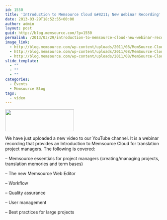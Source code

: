 ```yaml
---
id: 1550
title: 'Introduction to Memsource Cloud &#8211; New Webinar Recording'
date: 2013-03-29T18:52:55+00:00
author: admin
layout: post
guid: http://blog.memsource.com/?p=1550
permalink: /2013/03/29/introduction-to-memsource-cloud-new-webinar-recording/
image_link:
  - http://blog.memsource.com/wp-content/uploads/2011/08/MemSource-Cloud.png
  - http://blog.memsource.com/wp-content/uploads/2011/08/MemSource-Cloud.png
  - http://blog.memsource.com/wp-content/uploads/2011/08/MemSource-Cloud.png
slide_template:
  - ""
  - ""
  - ""
categories:
  - Events
  - Memsource Blog
tags:
  - video
---
```

<img class=" alignleft" title="Memsource Cloud – medium" src="/wp-content/uploads/2012/08/MemSource-Cloud-–-medium.png" alt="" width="221" height="70" />

We have just uploaded a new video to our YouTube channel. It is a webinar recording that provides an Introduction to Memsource Cloud for translation project managers. The following is covered:<!--more-->

&#8211; Memsource essentials for project managers (creating/managing projects, translation memories and term bases)
  
&#8211; The new Memsource Web Editor
  
&#8211; Workflow
  
&#8211; Quality assurance
  
&#8211; User management
  
&#8211; Best practices for large projects